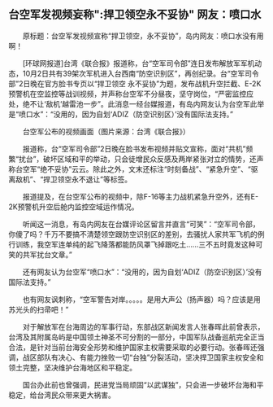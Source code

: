 ## 台空军发视频妄称":捍卫领空永不妥协" 网友：喷口水
　　原标题：台空军发视频宣称“捍卫领空，永不妥协”，岛内网友：喷口水没有用啊！

　　[环球网报道]台湾《联合报》报道称，台“空军司令部”连日发布解放军军机动态，10月2日共有39架次军机进入台西南“防空识别区”，再创纪录。台“空军司令部”2日晚在官方脸书专页以“捍卫领空 永不妥协”为题，发布战机升空拦截、E-2K预警机在空监控等战训视频，并声称台空军不分昼夜，坚守岗位，“严密监控应处，绝不让‘敌机’越雷池一步”。此消息一经台媒报道，有岛内网友认为台空军此举是“喷口水”：“没用的，因为自划‘ADIZ（防空识别区）’没有国际法支持。”

　　台空军公布的视频画面（图片来源：台湾《联合报》）

　　报道称，台“空军司令部”2日晚在脸书发布视频并贴文宣称，面对“共机”频繁“扰台”，破坏区域和平的举动，只会徒增民众反感及两岸紧张对立的情势，还声称台空军“绝不妥协”云云。除此之外，文末还标注“时刻备战”、“紧急升空”、“驱离敌机”、“捍卫领空永不退让”等标签。

　　报道提及，在台空军公布的视频中，除F-16等主力战机紧急升空外，还有E-2K预警机升空后舱内监控空域运作情况。

　　听闻这一消息，有岛内网友在台媒评论区留言并直言“可笑”：“空军司令部，你傻了吗？千万不要搞不清楚领空跟防空识别区的差别，去骚扰人家共军飞机的例行训练，我空军连单纯的起飞降落都能防风罩飞掉跟吃土……三不五时竟发这种可笑的共军扰台文章。”

　　还有网友认为台空军“喷口水”：“没用的，因为自划‘ADIZ（防空识别区）’没有国际法支持。”

　　也有网友讽刺称，“空军警告对岸。。。。。是用大声公（扬声器）吗？应该是用苏光头的扫帚吧！”

　　对于解放军在台海周边的军事行动，东部战区新闻发言人张春晖此前曾表示，台湾及其附属岛屿是中国领土神圣不可分割的一部分，中国军队战备巡航完全正当合法，是针对当前台海安全形势和维护国家主权需要采取的必要行动。张春晖还强调，战区部队有决心、有能力挫败一切“台独”分裂活动，坚决捍卫国家主权安全和领土完整，坚决维护台海地区和平稳定。

　　国台办此前也曾强调，民进党当局顽固“以武谋独”，只会进一步破坏台海和平稳定，给台湾民众带来更大祸害。

